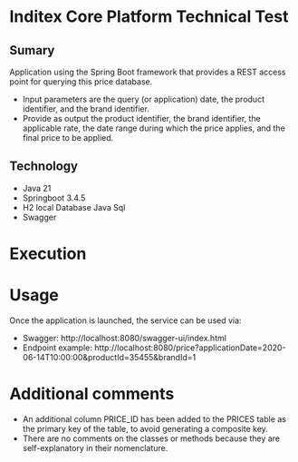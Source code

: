 # Inditex Core Platform Technical Test

## Sumary

Application using the Spring Boot framework that provides a REST access point for querying this price database.

* Input parameters are the query (or application) date, the product identifier, and the brand identifier.
* Provide as output the product identifier, the brand identifier, the applicable rate, the date range during which the price applies, and the final price to be applied.

## Technology

* Java 21
* Springboot 3.4.5
* H2 local Database Java Sql
* Swagger

# Execution

# Usage

Once the application is launched, the service can be used via:

* Swagger: http://localhost:8080/swagger-ui/index.html
* Endpoint example: http://localhost:8080/price?applicationDate=2020-06-14T10:00:00&productId=35455&brandId=1

# Additional comments

* An additional column PRICE_ID has been added to the PRICES table as the primary key of the table, to avoid generating a composite key.
* There are no comments on the classes or methods because they are self-explanatory in their nomenclature.